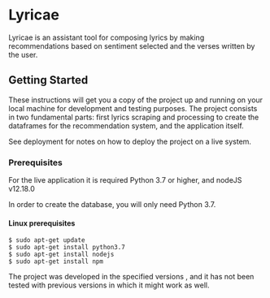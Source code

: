 # Lyricae

Lyricae is an assistant tool for composing lyrics by making recommendations based on sentiment selected and the verses written by the user. 

## Getting Started

These instructions will get you a copy of the project up and running on your local machine for development and testing purposes. The project consists in two fundamental parts: first lyrics scraping and processing to create the dataframes for the recommendation system, and the application itself.

See deployment for notes on how to deploy the project on a live system.

### Prerequisites

For the live application it is required Python 3.7 or higher, and nodeJS v12.18.0

In order to create the database, you will only need Python 3.7.

#### Linux prerequisites

```
$ sudo apt-get update
$ sudo apt-get install python3.7
$ sudo apt-get install nodejs
$ sudo apt-get install npm
```

The project was developed in the specified versions , and it has not been tested with previous versions in which it might work as well.

<!-- 
### Installing

A step by step series of examples that tell you how to get a development env running

Say what the step will be

```
Give the example
```

And repeat

```
until finished
```

End with an example of getting some data out of the system or using it for a little demo



## Deployment

Add additional notes about how to deploy this on a live system

## Built With

* [Dropwizard](http://www.dropwizard.io/1.0.2/docs/) - The web framework used
* [Maven](https://maven.apache.org/) - Dependency Management
* [ROME](https://rometools.github.io/rome/) - Used to generate RSS Feeds

## Contributing

Please read [CONTRIBUTING.md](https://gist.github.com/PurpleBooth/b24679402957c63ec426) for details on our code of conduct, and the process for submitting pull requests to us.

## Versioning

We use [SemVer](http://semver.org/) for versioning. For the versions available, see the [tags on this repository](https://github.com/your/project/tags). 

## Authors

* **Billie Thompson** - *Initial work* - [PurpleBooth](https://github.com/PurpleBooth)

See also the list of [contributors](https://github.com/your/project/contributors) who participated in this project.

## License

This project is licensed under the MIT License - see the [LICENSE.md](LICENSE.md) file for details

## Acknowledgments

* Hat tip to anyone whose code was used
* Inspiration
* etc

-->
